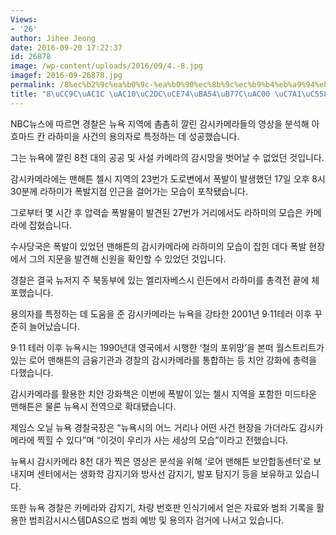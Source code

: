 ```yaml
---
Views:
- '26'
author: Jihee Jeong
date: 2016-09-20 17:22:37
id: 26878
image: /wp-content/uploads/2016/09/4.-8.jpg
imagef: 2016-09-26878.jpg
permalink: /8%ec%b2%9c%ea%b0%9c-%ea%b0%90%ec%8b%9c%ec%b9%b4%eb%a9%94%eb%9d%bc%ea%b0%80-%ec%9e%a1%ec%95%98%eb%8b%a4/
title: "8\uCC9C\uAC1C \uAC10\uC2DC\uCE74\uBA54\uB77C\uAC00 \uC7A1\uC558\uB2E4"
---
```


NBC뉴스에 따르면 경찰은 뉴욕 지역에 촘촘히 깔린 감시카메라들의 영상을 분석해 아흐마드 칸 라하미을 사건의 용의자로 특정하는 데 성공했습니다.

그는 뉴욕에 깔린 8천 대의 공공 및 사설 카메라의 감시망을 벗어날 수 없었던 것입니다.

감시카메라에는 맨해튼 첼시 지역의 23번가 도로변에서 폭발이 발생했던 17일 오후 8시 30분께 라하미가 폭발지점 인근을 걸어가는 모습이 포착됐습니다.

그로부터 몇 시간 후 압력솥 폭발물이 발견된 27번가 거리에서도 라하미의 모습은 카메라에 잡혔습니다.

수사당국은 폭발이 있었던 맨해튼의 감시카메라에 라하미의 모습이 잡힌 데다 폭발 현장에서 그의 지문을 발견해 신원을 확인할 수 있었던 것입니다.

경찰은 결국 뉴저지 주 북동부에 있는 엘리자베스시 린든에서 라하미를 총격전 끝에 체포했습니다.

용의자를 특정하는 데 도움을 준 감시카메라는 뉴욕을 강타한 2001년 9·11테러 이후 꾸준히 늘어났습니다.

9·11 테러 이후 뉴욕시는 1990년대 영국에서 시행한 &#8216;철의 포위망&#8217;을 본떠 월스트리트가 있는 로어 맨해튼의 금융기관과 경찰의 감시카메라를 통합하는 등 치안 강화에 총력을 다했습니다.

감시카메라를 활용한 치안 강화책은 이번에 폭발이 있는 첼시 지역을 포함한 미드타운 맨해튼은 물론 뉴욕시 전역으로 확대됐습니다.

제임스 오닐 뉴욕 경찰국장은 &#8220;뉴욕시의 어느 거리나 어떤 사건 현장을 가더라도 감시카메라에 찍힐 수 있다&#8221;며 &#8220;이것이 우리가 사는 세상의 모습&#8221;이라고 전했습니다.

뉴욕시 감시카메라 8천 대가 찍은 영상은 분석을 위해 &#8216;로어 맨해튼 보안합동센터&#8217;로 보내지며 센터에서는 생화학 감지기와 방사선 감지기, 발포 탐지기 등을 보유하고 있습니다.

또한 뉴욕 경찰은 카메라와 감지기, 차량 번호판 인식기에서 얻은 자료와 범죄 기록을 활용한 범죄감시시스템DAS으로 범죄 예방 및 용의자 검거에 나서고 있습니다.